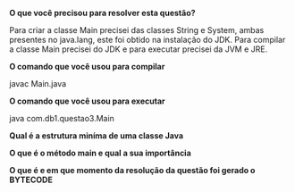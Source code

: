 **O que você precisou para resolver esta questão?**

Para criar a classe Main precisei das classes String e System, ambas presentes no
java.lang, este foi obtido na instalação do JDK. Para compilar a classe Main 
precisei do JDK e para executar precisei da JVM e JRE.

**O comando que você usou para compilar**

javac Main.java

**O comando que você usou para executar**

java com.db1.questao3.Main

**Qual é a estrutura miníma de uma classe Java**



**O que é o método main e qual a sua importância**



**O que é e em que momento da resolução da questão foi gerado o BYTECODE**